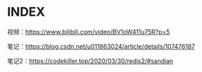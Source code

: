 # INDEX

视频：https://www.bilibili.com/video/BV1oW411u75R?p=5

笔记：https://blog.csdn.net/u011863024/article/details/107476187

笔记2：https://codekiller.top/2020/03/30/redis2/#sandian